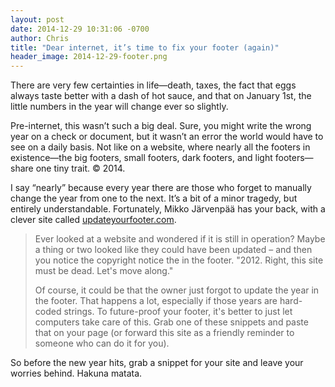 ```yaml
---
layout: post
date: 2014-12-29 10:31:06 -0700
author: Chris
title: "Dear internet, it’s time to fix your footer (again)"
header_image: 2014-12-29-footer.png
---
```


<!-- excerpt -->

There are very few certainties in life—death, taxes, the fact that eggs always taste better with a dash of hot sauce, and that on January 1st, the little numbers in the year will change ever so slightly. 

Pre-internet, this wasn’t such a big deal. Sure, you might write the wrong year on a check or document, but it wasn’t an error the world would have to see on a daily basis. Not like on a website, where nearly all the footers in existence—the big footers, small footers, dark footers, and light footers—share one tiny trait. © 2014.

I say “nearly” because every year there are those who forget to manually change the year from one to the next. It’s a bit of a minor tragedy, but entirely understandable. Fortunately, Mikko Järvenpää has your back, with a clever site called [updateyourfooter.com](http://updateyourfooter.com). 

<!-- /excerpt -->

> Ever looked at a website and wondered if it is still in operation? Maybe a thing or two looked like they could have been updated – and then you notice the copyright notice the in the footer. "2012. Right, this site must be dead. Let's move along."
> 
> Of course, it could be that the owner just forgot to update the year in the footer. That happens a lot, especially if those years are hard-coded strings. To future-proof your footer, it's better to just let computers take care of this. Grab one of these snippets and paste that on your page (or forward this site as a friendly reminder to someone who can do it for you).

So before the new year hits, grab a snippet for your site and leave your worries behind. Hakuna matata.